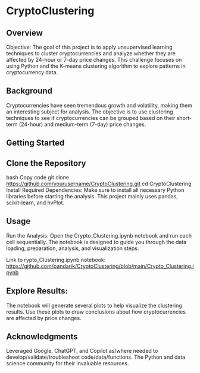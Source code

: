 # CryptoClustering
## Overview
Objective: The goal of this project is to apply unsupervised learning techniques to cluster cryptocurrencies and analyze whether they are affected by 24-hour or 7-day price changes. This challenge focuses on using Python and the K-means clustering algorithm to explore patterns in cryptocurrency data.

## Background
Cryptocurrencies have seen tremendous growth and volatility, making them an interesting subject for analysis. The objective is to use clustering techniques to see if cryptocurrencies can be grouped based on their short-term (24-hour) and medium-term (7-day) price changes.

## Getting Started

## Clone the Repository
bash
Copy code
git clone https://github.com/yourusername/CryptoClustering.git
cd CryptoClustering
Install Required Dependencies:
Make sure to install all necessary Python libraries before starting the analysis. This project mainly uses pandas, scikit-learn, and hvPlot.

## Usage
Run the Analysis:
Open the Crypto_Clustering.ipynb notebook and run each cell sequentially. The notebook is designed to guide you through the data loading, preparation, analysis, and visualization steps.

Link to rypto_Clustering.ipynb notebook: https://github.com/pandarik/CryptoClustering/blob/main/Crypto_Clustering.ipynb


## Explore Results:
The notebook will generate several plots to help visualize the clustering results. Use these plots to draw conclusions about how cryptocurrencies are affected by price changes.

## Acknowledgments
Leveraged Google, ChatGPT, and Copilot as/where needed to develop/validate/troubleshoot code/data/functions. The Python and data science community for their invaluable resources.
